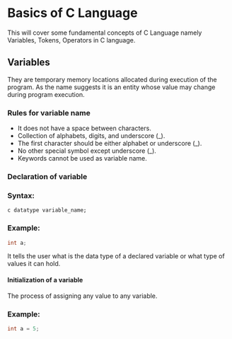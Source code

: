 #  Basics of C Language 

This will cover some fundamental concepts of C Language namely Variables, Tokens, Operators in C language.

## Variables
They are temporary memory locations allocated during execution of the program. As the name suggests it is an entity whose value may change during program execution.

### Rules for variable name

* It does not have a space between characters.
* Collection of alphabets, digits, and underscore (_).
* The first character should be either alphabet or underscore (_).
* No other special symbol except underscore (_).
* Keywords cannot be used as variable name.

### Declaration of variable

### Syntax:

```c datatype variable_name;```
### Example:
```c
int a;
```
It tells the user what is the data type of a declared variable or what type of values it can hold.

#### Initialization of a variable

The process of assigning any value to any variable.

### Example:
```c
int a = 5;
```
